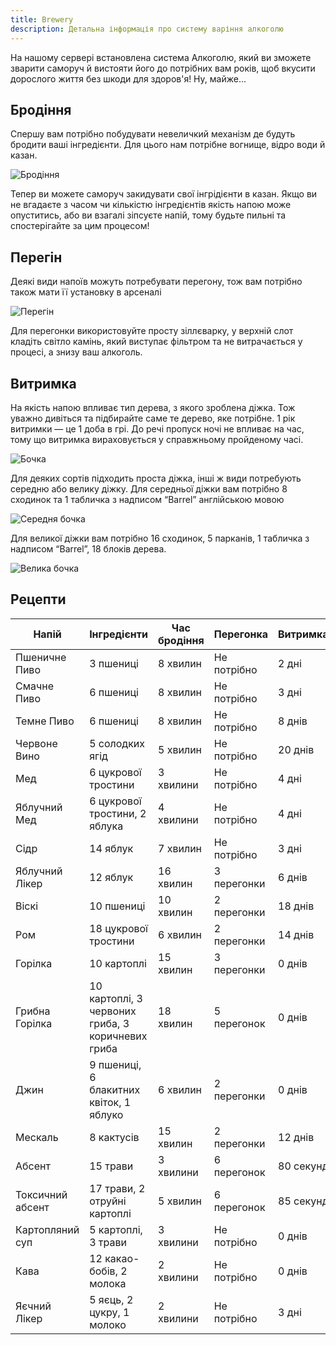 ```yaml
---
title: Brewery
description: Детальна інформація про систему варіння алкоголю
---
```



На нашому сервері встановлена система Алкоголю, який ви зможете зварити саморуч й вистояти його до потрібних вам років,
щоб вкусити дорослого життя без шкоди для здоров'я! Ну, майже...

## Бродіння

Спершу вам потрібно побудувати невеличкий механізм де будуть бродити ваші інгредієнти. Для цього нам потрібне вогнище,
відро води й казан.

![Бродіння](../../../../assets/brewery/cauldron.png)

Тепер ви можете саморуч закидувати свої інгрідієнти в казан. Якщо ви не вгадаєте з часом чи кількістю інгредієнтів
якість напою може опуститись, або ви взагалі зіпсуєте напій, тому будьте пильні та спостерігайте за цим процесом!

## Перегін

Деякі види напоїв можуть потребувати перегону, тож вам потрібно також мати її установку в арсеналі

![Перегін](../../../../assets/brewery/distillery.png)

Для перегонки використовуйте просту зіллєварку, у верхній слот кладіть світло камінь, який виступає фільтром та не
витрачається у процесі, а знизу ваш алкоголь.

## Витримка

На якість напою впливає тип дерева, з якого зроблена діжка. Тож уважно дивіться та підбирайте саме те дерево, яке
потрібне. 1 рік витримки — це 1 доба в грі. До речі пропуск ночі не впливає на час, тому що витримка вираховується у
справжньому пройденому часі.

![Бочка](../../../../assets/brewery/barrel.png)

Для деяких сортів підходить проста діжка, інші ж види потребують середню або велику діжку. Для середньої діжки вам
потрібно 8 сходинок та 1 табличка з надписом “Barrel” англійською мовою

![Середня бочка](../../../../assets/brewery/bigbarrel.png)

Для великої діжки вам потрібно 16 сходинок, 5 парканів, 1 табличка з надписом “Barrel”, 18 блоків дерева.

![Велика бочка](../../../../assets/brewery/hugebarrel.png)

## Рецепти

| Напій            | Інгредієнти                                       | Час бродіння | Перегонка   | Витримка  | Дерево      |
|------------------|---------------------------------------------------|--------------|-------------|-----------|-------------|
| Пшеничне Пиво    | 3 пшениці                                         | 8 хвилин     | Не потрібно | 2 дні     | Береза      |
| Смачне Пиво      | 6 пшениці                                         | 8 хвилин     | Не потрібно | 3 дні     | Не потрібно |
| Темне Пиво       | 6 пшениці                                         | 8 хвилин     | Не потрібно | 8 днів    | Темний дуб  |
| Червоне Вино     | 5 солодких ягід                                   | 5 хвилин     | Не потрібно | 20 днів   | Не потрібно |
| Мед              | 6 цукрової тростини                               | 3 хвилини    | Не потрібно | 4 дні     | Дуб         |
| Яблучний Мед     | 6 цукрової тростини, 2 яблука                     | 4 хвилини    | Не потрібно | 4 дні     | Дуб         |
| Сідр             | 14 яблук                                          | 7 хвилин     | Не потрібно | 3 дні     | Не потрібно |
| Яблучний Лікер   | 12 яблук                                          | 16 хвилин    | 3 перегонки | 6 днів    | Акація      |
| Віскі            | 10 пшениці                                        | 10 хвилин    | 2 перегонки | 18 днів   | Ялина       |
| Ром              | 18 цукрової тростини                              | 6 хвилин     | 2 перегонки | 14 днів   | Дуб         |
| Горілка          | 10 картоплі                                       | 15 хвилин    | 3 перегонки | 0 днів    | Не потрібно |
| Грибна Горілка   | 10 картоплі, 3 червоних гриба, 3 коричневих гриба | 18 хвилин    | 5 перегонок | 0 днів    | Не потрібно |
| Джин             | 9 пшениці, 6 блакитних квіток, 1 яблуко           | 6 хвилин     | 2 перегонки | 0 днів    | Не потрібно |
| Мескаль          | 8 кактусів                                        | 15 хвилин    | 2 перегонки | 12 днів   | Береза      |
| Абсент           | 15 трави                                          | 3 хвилини    | 6 перегонок | 80 секунд | Не потрібно |
| Токсичний абсент | 17 трави, 2 отруйні картоплі                      | 5 хвилин     | 6 перегонок | 85 секунд | Не потрібно |
| Картопляний суп  | 5 картоплі, 3 трави                               | 3 хвилини    | Не потрібно | 0 днів    | Не потрібно |
| Кава             | 12 какао-бобів, 2 молока                          | 2 хвилини    | Не потрібно | 0 днів    | Не потрібно |
| Яєчний Лікер     | 5 яєць, 2 цукру, 1 молоко                         | 2 хвилини    | Не потрібно | 3 дні     | Не потрібно |

